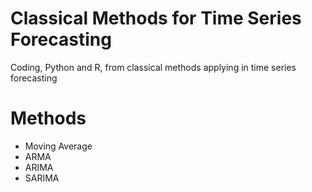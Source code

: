 # Classical Methods for Time Series Forecasting
Coding, Python and R, from classical methods applying in time series forecasting

# Methods

- Moving Average
- ARMA
- ARIMA
- SARIMA
